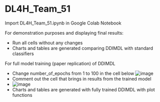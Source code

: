 # DL4H_Team_51
Import DL4H_Team_51.ipynb in Google Colab Notebook

For demonstration purposes and displaying final results:
* Run all cells without any changes
* Charts and tables are generated comparing DDIMDL with standard classifiers

For full model training (paper replication) of DDIMDL

* Change number_of_epochs from 1 to 100 in the cell below
![image](https://github.com/jlee588/DL4H_Team_51/assets/139282397/96c34f25-75b2-408f-9c3c-08552abb792f)
* Comment out the cell that brings in results from the trained model
* ![image](https://github.com/jlee588/DL4H_Team_51/assets/139282397/3519e4c9-9ef4-4553-8c9a-23d8b716c62e)
* Charts and tables are generated with fully trained DDIMDL with plot functions


